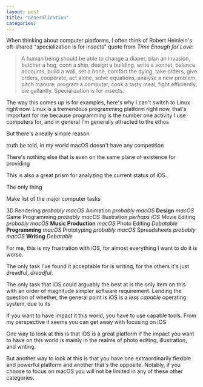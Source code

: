 ```yaml
---
layout: post
title: "Generalization"
categories: 
---
```


When thinking about computer platforms, I often think of Robert Heinlein's oft-shared "specialization is for insects" quote from *Time Enough for Love*:

> A human being should be able to change a diaper, plan an invasion, butcher a hog, conn a ship, design a building, write a sonnet, balance accounts, build a wall, set a bone, comfort the dying, take orders, give orders, cooperate, act alone, solve equations, analyse a new problem, pitch manure, program a computer, cook a tasty meal, fight efficiently, die gallantly. Specialization is for insects.

The way this comes up is for examples, here's why I can't switch to Linux right now. Linux is a tremendous programming platform right now, that's important for me because programming is the number one activity I use computers for, and in general I'm generally attracted to the ethos 

But there's a really simple reason 

truth be told, in my world macOS doesn't have any competition

There's nothing else that is even on the same plane of existence for providing

This is also a great prism for analyzing the current status of iOS.


The only thing 

Make list of the major computer tasks

3D Rendering *probably macOS*
Animation *probably macOS*
**Design** *macOS*
Game Programming *probably macOS*
Illustration *perhaps iOS*
Movie Editing *probably macOS*
**Music Production** *macOS*
Photo Editing *Debatable*
**Programming** *macOS*
Prototyping *probably macOS*
Spreadsheets *probably macOS*
**Writing** *Debatable*

For me, this is my frustration with iOS, for almost everything I want to do it is worse.

The only task I've found it acceptable for is writing, for the others it's just dreadful, *dreadful*.

The only task that iOS could arguably the best at is the only item on this with an order of magnitude simpler software requirement. Lending the question of whether, the general point is iOS is a *less capable* operating system, due to its

If you want to have impact it this world, you have to use capable tools. From my perspective it seems you can get away with focusing on iOS 

One way to look at this is that iOS is a great platform if the impact you want to have on this world is mainly in the realms of photo editing, illustration, and writing.

But another way to look at this is that you have one extraordinarily flexible and powerful platform and another that's the opposite. Notably, if you choose to focus on macOS you will not be limited in any of these other categories.
